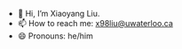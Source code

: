 - 👋 Hi, I’m Xiaoyang Liu.
- 📫 How to reach me: x98liu@uwaterloo.ca
- 😄 Pronouns: he/him

<!---
ERHUTUZI123/ERHUTUZI123 is a ✨ special ✨ repository because its `README.md` (this file) appears on your GitHub profile.
You can click the Preview link to take a look at your changes.
--->

